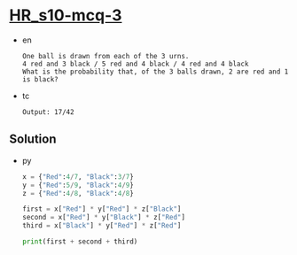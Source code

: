 # [HR_s10-mcq-3](https://www.hackerrank.com/challenges/s10-mcq-3)

* en

  ```en
  One ball is drawn from each of the 3 urns.
  4 red and 3 black / 5 red and 4 black / 4 red and 4 black
  What is the probability that, of the 3 balls drawn, 2 are red and 1 is black?
  ```

* tc

  ```tc
  Output: 17/42
  ```

## Solution

* py

  ```py
  x = {"Red":4/7, "Black":3/7}
  y = {"Red":5/9, "Black":4/9}
  z = {"Red":4/8, "Black":4/8}

  first = x["Red"] * y["Red"] * z["Black"]
  second = x["Red"] * y["Black"] * z["Red"]
  third = x["Black"] * y["Red"] * z["Red"]

  print(first + second + third)
  ```
